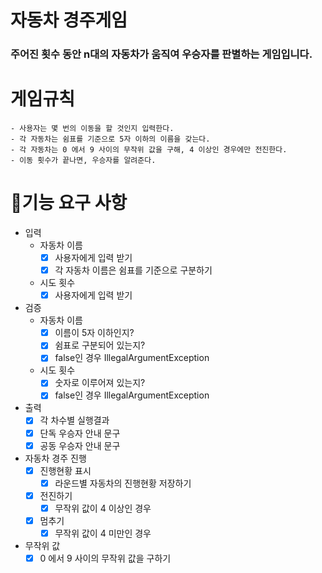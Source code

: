 # 자동차 경주게임

### 주어진 횟수 동안 n대의 자동차가 움직여 우승자를 판별하는 게임입니다.

# 게임규칙

    - 사용자는 몇 번의 이동을 할 것인지 입력한다.
	- 각 자동차는 쉼표를 기준으로 5자 이하의 이름을 갖는다.
	- 각 자동차는 0 에서 9 사이의 무작위 값을 구해, 4 이상인 경우에만 전진한다.
	- 이동 횟수가 끝나면, 우승자를 알려준다.

# 🚀기능 요구 사항

- 입력
    - 자동차 이름
        - [X] 사용자에게 입력 받기
        - [X] 각 자동차 이름은 쉼표를 기준으로 구분하기

    - 시도 횟수
        - [X] 사용자에게 입력 받기

- 검증
    - 자동차 이름
        - [X] 이름이 5자 이하인지?
        - [X] 쉼표로 구분되어 있는지?
        - [X] false인 경우 IllegalArgumentException
    - 시도 횟수
        - [X] 숫자로 이루어져 있는지?
        - [X] false인 경우 IllegalArgumentException

- 출력
    - [X] 각 차수별 실행결과
    - [X] 단독 우승자 안내 문구
    - [X] 공동 우승자 안내 문구

- 자동차 경주 진행
    - [X] 진행현황 표시
        - [X] 라운드별 자동차의 진행현황 저장하기
    - [X] 전진하기
        - [X] 무작위 값이 4 이상인 경우
    - [X] 멈추기
        - [X] 무작위 값이 4 미만인 경우

- 무작위 값
    - [X] 0 에서 9 사이의 무작위 값을 구하기
